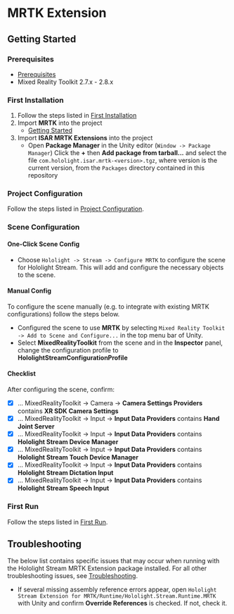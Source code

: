 # MRTK Extension

## Getting Started
### Prerequisites

- [Prerequisites](README.md#prerequisites)
- Mixed Reality Toolkit 2.7.x - 2.8.x

### First Installation

1. Follow the steps listed in [First Installation](README.md#first-installation)
2. Import **MRTK** into the project
    - [Getting Started](https://microsoft.github.io/MixedRealityToolkit-Unity/Documentation/Installation.html#1-get-the-latest-mrtk-unity-packages)
3. Import **ISAR MRTK Extensions** into the project
    - Open **Package Manager** in the Unity editor (`Window -> Package Manager`)
    Click the **+** then **Add package from tarball...** and select the file `com.hololight.isar.mrtk-<version>.tgz`, where version is the current version, from the `Packages` directory contained in this repository

### Project Configuration

Follow the steps listed in [Project Configuration](README.md#project-configuration).

### Scene Configuration

#### One-Click Scene Config

- Choose `Hololight -> Stream -> Configure MRTK` to configure the scene for Hololight Stream. This will add and configure the necessary objects to the scene.

#### Manual Config

To configure the scene manually (e.g. to integrate with existing MRTK configurations) follow the steps below.

- Configured the scene to use **MRTK** by selecting `Mixed Reality Toolkit -> Add to Scene and Configure...` in the top menu bar of Unity.
- Select **MixedRealityToolkit** from the scene and in the **Inspector** panel, change the configuration profile to **HololightStreamConfigurationProfile**

#### Checklist
After configuring the scene, confirm:
- [x] ... MixedRealityToolkit -> Camera -> **Camera Settings Providers** contains **XR SDK Camera Settings**
- [x] ... MixedRealityToolkit -> Input -> **Input Data Providers** contains **Hand Joint Server**
- [x] ... MixedRealityToolkit -> Input -> **Input Data Providers** contains **Hololight Stream Device Manager**
- [x] ... MixedRealityToolkit -> Input -> **Input Data Providers** contains **Hololight Stream Touch Device Manager**
- [x] ... MixedRealityToolkit -> Input -> **Input Data Providers** contains **Hololight Stream Dictation Input**
- [x] ... MixedRealityToolkit -> Input -> **Input Data Providers** contains **Hololight Stream Speech Input**

### First Run

Follow the steps listed in [First Run](README.md#first-run).

## Troubleshooting
The below list contains specific issues that may occur when running with the Hololight Stream MRTK Extension package installed. For all other troubleshooting issues, see [Troubleshooting](README.md#troubleshooting).

- If several missing assembly reference errors appear, open `Hololight Stream Extension for MRTK/Runtime/Hololight.Stream.Runtime.MRTK` with Unity and confirm **Override References** is checked. If not, check it.
